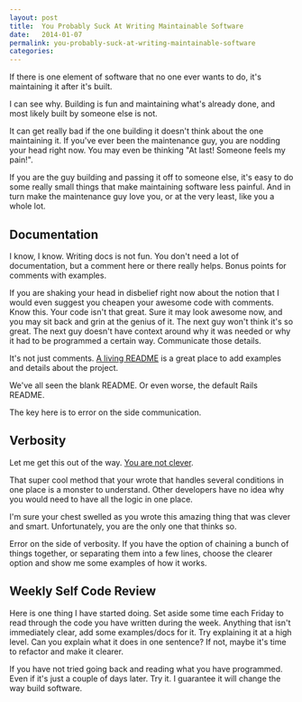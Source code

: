 ```yaml
---
layout: post
title:  You Probably Suck At Writing Maintainable Software
date:   2014-01-07
permalink: you-probably-suck-at-writing-maintainable-software
categories:
---
```


If there is one element of software that no one ever wants to do, it's maintaining it after it's built.

I can see why. Building is fun and maintaining what's already done, and most likely built by someone else is not.

It can get really bad if the one building it doesn't think about the one maintaining it. If you've ever been the maintenance guy, you are nodding your head right now. You may even be thinking "At last! Someone feels my pain!".

If you are the guy building and passing it off to someone else, it's easy to do some really small things that make maintaining software less painful. And in turn make the maintenance guy love you, or at the very least, like you a whole lot.

## Documentation

I know, I know. Writing docs is not fun. You don't need a lot of documentation, but a comment here or there really helps. Bonus points for comments with examples.

If you are shaking your head in disbelief right now about the notion that I would even suggest you cheapen your awesome code with comments. Know this. Your code isn't that great. Sure it may look awesome now, and you may sit back and grin at the genius of it. The next guy won't think it's so great. The next guy doesn't have context around why it was needed or why it had to be programmed a certain way. Communicate those details.

It's not just comments. [A living README](http://tom.preston-werner.com/2010/08/23/readme-driven-development.html) is a great place to add examples and details about the project.

We've all seen the blank README. Or even worse, the default Rails README.

The key here is to error on the side communication.

## Verbosity

Let me get this out of the way. [You are not clever](http://scottradcliff.com/post/dont_be_clever).

That super cool method that your wrote that handles several conditions in one place is a monster to understand. Other developers have no idea why you would need to have all the logic in one place.

I'm sure your chest swelled as you wrote this amazing thing that was clever and smart. Unfortunately, you are the only one that thinks so.

Error on the side of verbosity. If you have the option of chaining a bunch of things together, or separating them into a few lines, choose the clearer option and show me some examples of how it works.

## Weekly Self Code Review

Here is one thing I have started doing. Set aside some time each Friday to read through the code you have written during the week. Anything that isn't immediately clear, add some examples/docs for it. Try explaining it at a high level. Can you explain what it does in one sentence? If not, maybe it's time to refactor and make it clearer.

If you have not tried going back and reading what you have programmed. Even if it's just a couple of days later. Try it. I guarantee it will change the way build software.

